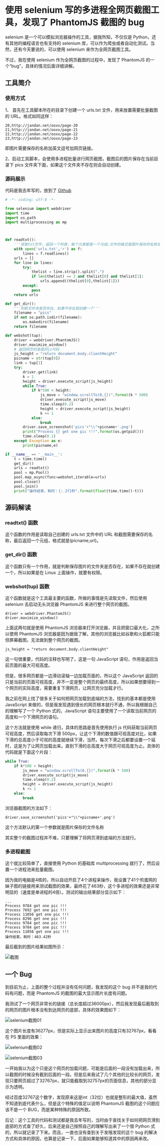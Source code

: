 # 使用 selenium 写的多进程全网页截图工具，发现了 PhantomJS 截图的 bug

selenium 是一个可以模拟浏览器操作的工具，据我所知，不仅仅是 Python，还有其他的编程语言也有支持的 selenium 库，可以作为爬虫或者自动化测试。当然，还有今天要说的，可以使用 selenium 来作为全网页截图工具。

不过，我在使用 selenium 作为全网页截图的过程中，发现了 PhantomJS 的一个“bug”，具体的情况后面详细讲解。

## 工具简介
### 使用方式
1、 首先在工具脚本所在的目录下创建一个 urls.txt 文件，用来放置需要批量截图的 URL。格式如同这样：

```
20,http://jandan.net/ooxx/page-20
21,http://jandan.net/ooxx/page-21
22,http://jandan.net/ooxx/page-22
23,http://jandan.net/ooxx/page-23
```
即图片需要保存的名称加英文逗号加网页链接。

2、启动工具脚本，会使用多进程批量进行网页截图，截图后的图片保存在当前目录下 pics 文件夹下面，如果这个文件夹不存在则会自动创建。

### 源码展示
代码是我去年写的，放到了 [Github](https://github.com/Hopetree/MyTools/tree/master/ScreenShot)


```python
# -*- coding: utf-8 -*-

from selenium import webdriver
import time
import os.path
import multiprocessing as mp



def readtxt():
    '''读取txt文件，返回一个列表，每个元素都是一个元组;文件的格式是图片保存的名称加英文逗号加网页地址'''
    with open('urls.txt','r') as f:
        lines = f.readlines()
    urls = []
    for line in lines:
        try:
            thelist = line.strip().split(",")
            if len(thelist) == 2 and thelist[0] and thelist[1]:
                urls.append((thelist[0],thelist[1]))
        except:
            pass
    return urls

def get_dir():
    '''判断文件夹是否存在，如果不存在就创建一个'''
    filename = "pics"
    if not os.path.isdir(filename):
        os.makedirs(filename)
    return filename

def webshot(tup):
    driver = webdriver.PhantomJS()
    driver.maximize_window()
    # 返回网页的高度的js代码
    js_height = "return document.body.clientHeight"
    picname = str(tup[0])
    link = tup[1]
    try:
        driver.get(link)
        k = 1
        height = driver.execute_script(js_height)
        while True:
            if k*500 < height:
                js_move = "window.scrollTo(0,{})".format(k * 500)
                driver.execute_script(js_move)
                time.sleep(0.2)
                height = driver.execute_script(js_height)
                k += 1
            else:
                break
        driver.save_screenshot('pics'+"\\"+picname+'.png')
        print("Process {} get one pic !!!".format(os.getpid()))
        time.sleep(0.1)
    except Exception as e:
        print(picname,e)

if __name__ == '__main__':
    t = time.time()
    get_dir()
    urls = readtxt()
    pool = mp.Pool()
    pool.map_async(func=webshot,iterable=urls)
    pool.close()
    pool.join()
    print("操作结束，耗时：{:.2f}秒".format(float(time.time()-t)))
```

## 源码解读
### readtxt() 函数
这个函数的作用是读取自己创建的 urls.txt 文件中的 URL 和截图需要保存的名称，最后返回一个元组，格式就是(picname,url)。

### get_dir() 函数
这个函数只有一个作用，就是判断保存图片的文件夹是否存在，如果不存在就创建一个，所以如果是在 Linux 上面操作，就要有权限。

### webshot(tup) 函数
这个函数就是这个工具最主要的函数，所做的事情是先读取文件，然后使用 selenium 去启动无头浏览器 PhantomJS 来进行整个网页的截图。


```
driver = webdriver.PhantomJS()
driver.maximize_window()
```
上面这两句就是使用 PhantomJS 浏览器来打开浏览器，并且把窗口最大化，之所以使用 PhantomJS 浏览器是因为据我了解，其他的浏览器比如谷歌和火狐都只能但屏幕截图，无法做到整个网页的截图。


```
js_height = "return document.body.clientHeight"
```
这一句很重要，代码的注释也写明了，这是一句 JavaScript 语句，作用是返回当前页面的最大可视高度。

但是，很多网页都是一边滑动滚轴一边加载页面的，所以这个 JavaScript 返回的只是当前的页面可视高度，并不一定是整个网页的最终高度，所以如果想要得到一个网页的实际高度，需要重复下滑网页，让网页充分加载才行。

我之前在网上找了很多关于如何把网页加载到底端的方法，找到的基本都是使用 JavaScript 来做的，但是我发现遇到很长的网页根本就行不通，所以我根据自己的理解写了一个 Python 式的，JavaScript 语句主要使用了一个读取当前网页的高度和一个下滑网页的语句。

这个方法就是使用 while 递归，具体的思路是首先使用执行 js 代码获取当前网页可视高度，然后读取每次下滑 500px，让这个下滑的数值跟可视高度对比，如果下滑的总高度小于可视的高度就继续下滑，当然，每次下滑之后都要设置一个延时，这是为了让网页加载出来。直到下滑的总高度大于网页可视高度为止。具体的代码就是下面这个片段：

```python
while True:
    if k*500 < height:
        js_move = "window.scrollTo(0,{})".format(k * 500)
        driver.execute_script(js_move)
        time.sleep(0.2)
        height = driver.execute_script(js_height)
        k += 1
    else:
        break
```

浏览器截图的方法如下：

```
driver.save_screenshot('pics'+"\\"+picname+'.png')
```
这个方法默认的第一个参数就是图片保存的文件名称

其实整个的截图过程并不难，只要理解了将网页滑到底端的方法就行。

### 多进程截图
这个就比较简单了，直接使用 Python 的基础库 multiprocessing 就行了，然后设置一个进程池来批量截图。

因为我的电脑是4核的，所以自动开启了4个进程来操作，我设置了41个煎蛋网的妹子图的链接用来测试截图的效果，最终花了463秒，这个多进程的效果还是非常明显的（速度是单进程的4倍）。测试的输出结果部分显示如下：
```
...
Process 9784 get one pic !!!
Process 7692 get one pic !!!
Process 11056 get one pic !!!
Process 8296 get one pic !!!
Process 9784 get one pic !!!
Process 9784 get one pic !!!
Process 11056 get one pic !!!
操作结束，耗时：463.42秒
```
最后截到的图片结果如图所示：

![截图](https://cdn.jsdelivr.net/gh/Hopetree/blog-img@main/article/180430/pics.png)

## 一个 Bug
到目前为止，上面的整个过程并没有任何问题，我发现的这个 bug 并不是我的代码有问题，而是 PhantomJS 的截图的最大显示图片长度有问题。

我测试了一个网页非常长的链接（总长度超过36000px），然后我发现最后截取到的网页的图片根本没有到达网页的底部，具体的效果图如下：

![selenium截图01](https://cdn.jsdelivr.net/gh/Hopetree/blog-img@main/article/180429/sc01.png)

这个图片长度有36277px，但是实际上显示出来图片的高度只有32767px，看看在 PS 里面的效果：

![selenium截图02](https://cdn.jsdelivr.net/gh/Hopetree/blog-img@main/article/180429/sc02.png)

![selenium截图03](https://cdn.jsdelivr.net/gh/Hopetree/blog-img@main/article/180429/sc03.png)

一开始我以为这个只是这个网页的加载问题，可能是后面的一段没有加载出来，所以截图的时候没有截到后面的一段。但是后来我试了几个其他的比较长的网页，发现只要网页超过了32767px，就只能截取到32757px的页面信息，其他的部分显示为透明。

经过百度32767这个数字，发现原来这是int（32位）也就是整形的最大值，虽然不知道到底代表什么，但是这个特殊的值足以说明 PhantomJS 截图的这个问题应该不是一个 BUG，而是某种特殊的原因所致。

后记：这个工具的代码和测试都是我去年写的，当时由于查找关于如何把网页滑到底部的方式查了好久，后来还是自己按照自己的理解写出来了一个很 Python 式的，所以就记录了下来。而且，一直也没有查到关于发哦发现的这个 bug 的解决方式和具体的原因，也算是记录一下，后面如果能够知道其中的原因再来改。